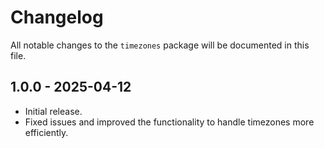 
# Changelog

All notable changes to the `timezones` package will be documented in this file.

## 1.0.0 - 2025-04-12

- Initial release.
- Fixed issues and improved the functionality to handle timezones more efficiently.
